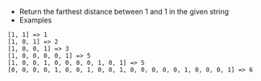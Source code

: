  * Return the farthest distance between 1 and 1 in the given string
 * Examples
```
[1, 1] => 1
[1, 0, 1] => 2
[1, 0, 0, 1] => 3
[1, 0, 0, 0, 0, 1] => 5
[1, 0, 0, 1, 0, 0, 0, 0, 1, 0, 1] => 5
[0, 0, 0, 0, 1, 0, 0, 1, 0, 0, 1, 0, 0, 0, 0, 0, 1, 0, 0, 0, 1] => 6
```